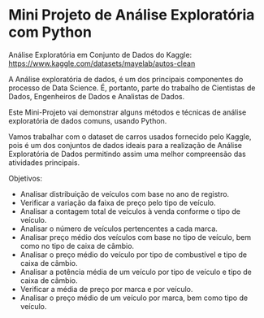 # Mini Projeto de Análise Exploratória com Python
 Análise Exploratória em Conjunto de Dados do Kaggle: https://www.kaggle.com/datasets/mayelab/autos-clean

 A Análise exploratória de dados, é um dos principais componentes do processo de Data Science. É, portanto, parte do trabalho de Cientistas de Dados, Engenheiros de Dados e Analistas de Dados.

Este Mini-Projeto vai demonstrar alguns métodos e técnicas de análise exploratória de dados comuns, usando Python.

Vamos trabalhar com o dataset de carros usados fornecido pelo Kaggle, pois é um dos conjuntos de dados ideais para a realização de Análise Exploratória de Dados permitindo assim uma melhor compreensão das atividades principais.

 Objetivos:

  * Analisar distribuição de veículos com base no ano de registro.
  * Verificar a variação da faixa de preço pelo tipo de veículo.
  * Analisar a contagem total de veículos à venda conforme o tipo de veículo.
  * Analisar o número de veículos pertencentes a cada marca.
  * Analisar preço médio dos veículos com base no tipo de veículo, bem como no tipo de caixa de câmbio.
  * Analisar o preço médio do veículo por tipo de combustível e tipo de caixa de câmbio.
  * Analisar a potência média de um veículo por tipo de veículo e tipo de caixa de câmbio.
  * Verificar a média de preço por marca e por veículo.
  * Analisar o preço médio de um veículo por marca, bem como tipo de veículo.
